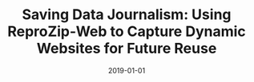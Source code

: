 ---
title: 'Saving Data Journalism: Using ReproZip-Web to Capture Dynamic Websites for Future Reuse'
collection: publications
permalink: /publication/2019-ipres-reprozip-web
excerpt: ''
date: 2019-01-01
venue: 'LIS Scholarship Archive, doi:10.31229/osf.io/khtdr'
paperurl: ''
authors: 'K. Boss, V. Steeves, R. Rampin, F. Chirigati, and B. Hoffman'
paper: 'http://dx.doi.org/10.31229/osf.io/khtdr'
---